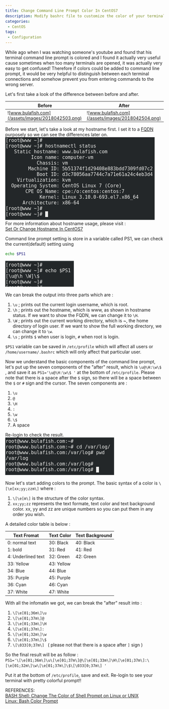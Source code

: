 ```yaml
---
title: Change Command Line Prompt Color In CentOS7
description: Modify bashrc file to customize the color of your terminal command line prompt.
categories:
 - CentOS
tags:
 - Configuration
---
```


While ago when I was watching someone's youtube and found that his terminal command line prompt is colored and I found it actually very useful cause sometimes when too many terminals are opened, it was actually very easy to get confused!  Therefore if colors could be added to command line prompt, it would be very helpful to distinguish between each terminal connections and somehow prevent you from entering commands to the wrong server.

Let's first take a look of the difference between before and after.

Before|After
-|-
![www.bulafish.com](/assets/images/2018042503.png)|![www.bulafish.com](/assets/images/2018042504.png)

Before we start, let's take a look at my hostname first.  I set it to a [FQDN](https://en.wikipedia.org/wiki/Fully_qualified_domain_name) purposely so we can see the differences later on.
<br>![hostnamectl status](/assets/images/2018042501.png)
<br>For more information about hostname usage, please visit :
<br>[Set Or Change Hostname In CentOS7](https://www.bulafish.com/centos/2018/04/24/set-or-change-hostname-in-centos7/)

Command line prompt setting is store in a variable called PS1, we can check the current(default) setting using
```bash
echo $PS1
```
![hostnamectl status](/assets/images/2018042502.png)

We can break the output into three parts which are :
1. `\u` ; prints out the current login username, which is root.
2. `\h` ; prints out the hostname, which is www, as shown in hostname status.  If we want to show the FQDN, we can change it to `\H`.
3. `\W` ; prints out the current working directory, which is ~, the home directory of login user.  If we want to show the full working directory, we can change it to `\w`.
4. `\s` ; prints `$` when user is login, `#` when root is login.

`$PS1` variable can be saved in `/etc/profile` which will affect all users or `/home/username/.bashrc` which will only affect that particular user.

Now we understand the basic components of the command line prompt, let's put up the seven components of the "after" result, which is `\u@\H:\w\$ `, and save it as `PS1='\u@\H:\w\$ '` at the bottom of `/etc/profile`.  Please note that there is a space after the `$` sign, so there will be a space between the `$` or `#` sign and the cursor.  The seven components are :
1. `\u`
2. `@`
3. `\H`
4. `:`
5. `\w`
6. `\$`
7. A space

Re-login to check the result.
<br>![hostnamectl status](/assets/images/2018042505.png)

Now let's start adding colors to the prompt.  The basic syntax of a color is `\[\e[xx;yy;zzm\]` where :
1. `\[\e[m\]` is the structure of the color syntax.
2. `xx;yy;zz` represents the text formate, text color and text background color.  xx, yy and zz are unique numbers so you can put them in any order you wish.

A detailed color table is below :

Text Fromat|Text Color|Text Background
-|-|-
0: normal text|30: Black|40: Black
1: bold|31: Red|41: Red
4: Underlined text|32: Green|42: Green
|33: Yellow|43: Yellow
|34: Blue|44: Blue
|35: Purple|45: Purple
|36: Cyan|46: Cyan
|37: White|47: White

With all the infomatin we got,  we can break the "after" result into :
1. `\[\e[01;36m\]\u`
2. `\[\e[01;37m\]@`
3. `\[\e[01;33m\]\H`
4. `\[\e[01;37m\]:`
5. `\[\e[01;32m\]\w`
6. `\[\e[01;37m\]\$`
7. `\[\033[0;37m\] ` ( please not that there is a space after `]` sign )

So the final result will be as follow :
<br>`PS1='\[\e[01;36m\]\u\[\e[01;37m\]@\[\e[01;33m\]\H\[\e[01;37m\]:\[\e[01;32m\]\w\[\e[01;37m\]\$\[\033[0;37m\] '`

Put it at the bottom of `/etc/profile`, save and exit.  Re-login to see your terminal with pretty colorful prompt!!

REFERENCES:
<br>[BASH Shell: Change The Color of Shell Prompt on Linux or UNIX](https://www.cyberciti.biz/faq/bash-shell-change-the-color-of-my-shell-prompt-under-linux-or-unix/)
<br>[Linux: Bash Color Prompt](http://xahlee.info/linux/shell_color_prompt.html)
